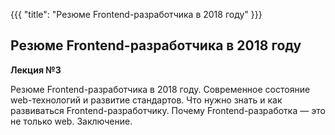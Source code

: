 {{{
	"title": "Резюме Frontend-разработчика в 2018 году"
}}}

## Резюме Frontend-разработчика в 2018 году
__Лекция №3__

Резюме Frontend-разработчика в 2018 году. Современное состояние web-технологий и развитие стандартов. Что нужно знать и как развиваться Frontend-разработчику. Почему Frontend-разработка &mdash; это не только web. Заключение.
